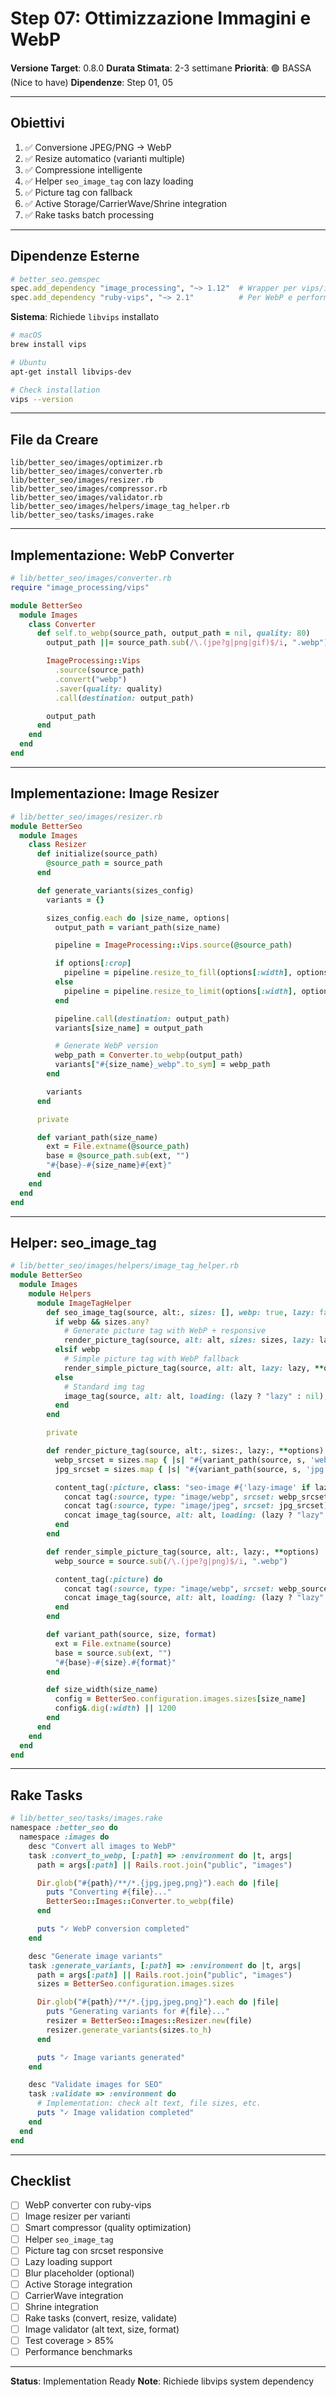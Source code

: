 # Step 07: Ottimizzazione Immagini e WebP

**Versione Target**: 0.8.0
**Durata Stimata**: 2-3 settimane
**Priorità**: 🟢 BASSA (Nice to have)
**Dipendenze**: Step 01, 05

---

## Obiettivi

1. ✅ Conversione JPEG/PNG → WebP
2. ✅ Resize automatico (varianti multiple)
3. ✅ Compressione intelligente
4. ✅ Helper `seo_image_tag` con lazy loading
5. ✅ Picture tag con fallback
6. ✅ Active Storage/CarrierWave/Shrine integration
7. ✅ Rake tasks batch processing

---

## Dipendenze Esterne

```ruby
# better_seo.gemspec
spec.add_dependency "image_processing", "~> 1.12"  # Wrapper per vips/imagemagick
spec.add_dependency "ruby-vips", "~> 2.1"          # Per WebP e performance
```

**Sistema**: Richiede `libvips` installato

```bash
# macOS
brew install vips

# Ubuntu
apt-get install libvips-dev

# Check installation
vips --version
```

---

## File da Creare

```
lib/better_seo/images/optimizer.rb
lib/better_seo/images/converter.rb
lib/better_seo/images/resizer.rb
lib/better_seo/images/compressor.rb
lib/better_seo/images/validator.rb
lib/better_seo/images/helpers/image_tag_helper.rb
lib/better_seo/tasks/images.rake
```

---

## Implementazione: WebP Converter

```ruby
# lib/better_seo/images/converter.rb
require "image_processing/vips"

module BetterSeo
  module Images
    class Converter
      def self.to_webp(source_path, output_path = nil, quality: 80)
        output_path ||= source_path.sub(/\.(jpe?g|png|gif)$/i, ".webp")

        ImageProcessing::Vips
          .source(source_path)
          .convert("webp")
          .saver(quality: quality)
          .call(destination: output_path)

        output_path
      end
    end
  end
end
```

---

## Implementazione: Image Resizer

```ruby
# lib/better_seo/images/resizer.rb
module BetterSeo
  module Images
    class Resizer
      def initialize(source_path)
        @source_path = source_path
      end

      def generate_variants(sizes_config)
        variants = {}

        sizes_config.each do |size_name, options|
          output_path = variant_path(size_name)

          pipeline = ImageProcessing::Vips.source(@source_path)

          if options[:crop]
            pipeline = pipeline.resize_to_fill(options[:width], options[:height])
          else
            pipeline = pipeline.resize_to_limit(options[:width], options[:height])
          end

          pipeline.call(destination: output_path)
          variants[size_name] = output_path

          # Generate WebP version
          webp_path = Converter.to_webp(output_path)
          variants["#{size_name}_webp".to_sym] = webp_path
        end

        variants
      end

      private

      def variant_path(size_name)
        ext = File.extname(@source_path)
        base = @source_path.sub(ext, "")
        "#{base}-#{size_name}#{ext}"
      end
    end
  end
end
```

---

## Helper: seo_image_tag

```ruby
# lib/better_seo/images/helpers/image_tag_helper.rb
module BetterSeo
  module Images
    module Helpers
      module ImageTagHelper
        def seo_image_tag(source, alt:, sizes: [], webp: true, lazy: false, **options)
          if webp && sizes.any?
            # Generate picture tag with WebP + responsive
            render_picture_tag(source, alt: alt, sizes: sizes, lazy: lazy, **options)
          elsif webp
            # Simple picture tag with WebP fallback
            render_simple_picture_tag(source, alt: alt, lazy: lazy, **options)
          else
            # Standard img tag
            image_tag(source, alt: alt, loading: (lazy ? "lazy" : nil), **options)
          end
        end

        private

        def render_picture_tag(source, alt:, sizes:, lazy:, **options)
          webp_srcset = sizes.map { |s| "#{variant_path(source, s, 'webp')} #{size_width(s)}w" }.join(", ")
          jpg_srcset = sizes.map { |s| "#{variant_path(source, s, 'jpg')} #{size_width(s)}w" }.join(", ")

          content_tag(:picture, class: "seo-image #{'lazy-image' if lazy}") do
            concat tag(:source, type: "image/webp", srcset: webp_srcset)
            concat tag(:source, type: "image/jpeg", srcset: jpg_srcset)
            concat image_tag(source, alt: alt, loading: (lazy ? "lazy" : nil), **options)
          end
        end

        def render_simple_picture_tag(source, alt:, lazy:, **options)
          webp_source = source.sub(/\.(jpe?g|png)$/i, ".webp")

          content_tag(:picture) do
            concat tag(:source, type: "image/webp", srcset: webp_source)
            concat image_tag(source, alt: alt, loading: (lazy ? "lazy" : nil), **options)
          end
        end

        def variant_path(source, size, format)
          ext = File.extname(source)
          base = source.sub(ext, "")
          "#{base}-#{size}.#{format}"
        end

        def size_width(size_name)
          config = BetterSeo.configuration.images.sizes[size_name]
          config&.dig(:width) || 1200
        end
      end
    end
  end
end
```

---

## Rake Tasks

```ruby
# lib/better_seo/tasks/images.rake
namespace :better_seo do
  namespace :images do
    desc "Convert all images to WebP"
    task :convert_to_webp, [:path] => :environment do |t, args|
      path = args[:path] || Rails.root.join("public", "images")

      Dir.glob("#{path}/**/*.{jpg,jpeg,png}").each do |file|
        puts "Converting #{file}..."
        BetterSeo::Images::Converter.to_webp(file)
      end

      puts "✓ WebP conversion completed"
    end

    desc "Generate image variants"
    task :generate_variants, [:path] => :environment do |t, args|
      path = args[:path] || Rails.root.join("public", "images")
      sizes = BetterSeo.configuration.images.sizes

      Dir.glob("#{path}/**/*.{jpg,jpeg,png}").each do |file|
        puts "Generating variants for #{file}..."
        resizer = BetterSeo::Images::Resizer.new(file)
        resizer.generate_variants(sizes.to_h)
      end

      puts "✓ Image variants generated"
    end

    desc "Validate images for SEO"
    task :validate => :environment do
      # Implementation: check alt text, file sizes, etc.
      puts "✓ Image validation completed"
    end
  end
end
```

---

## Checklist

- [ ] WebP converter con ruby-vips
- [ ] Image resizer per varianti
- [ ] Smart compressor (quality optimization)
- [ ] Helper `seo_image_tag`
- [ ] Picture tag con srcset responsive
- [ ] Lazy loading support
- [ ] Blur placeholder (optional)
- [ ] Active Storage integration
- [ ] CarrierWave integration
- [ ] Shrine integration
- [ ] Rake tasks (convert, resize, validate)
- [ ] Image validator (alt text, size, format)
- [ ] Test coverage > 85%
- [ ] Performance benchmarks

---

**Status**: Implementation Ready
**Note**: Richiede libvips system dependency
